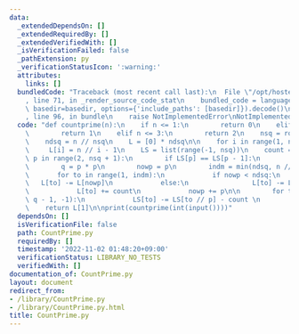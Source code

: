 ```yaml
---
data:
  _extendedDependsOn: []
  _extendedRequiredBy: []
  _extendedVerifiedWith: []
  _isVerificationFailed: false
  _pathExtension: py
  _verificationStatusIcon: ':warning:'
  attributes:
    links: []
  bundledCode: "Traceback (most recent call last):\n  File \"/opt/hostedtoolcache/Python/3.10.8/x64/lib/python3.10/site-packages/onlinejudge_verify/documentation/build.py\"\
    , line 71, in _render_source_code_stat\n    bundled_code = language.bundle(stat.path,\
    \ basedir=basedir, options={'include_paths': [basedir]}).decode()\n  File \"/opt/hostedtoolcache/Python/3.10.8/x64/lib/python3.10/site-packages/onlinejudge_verify/languages/python.py\"\
    , line 96, in bundle\n    raise NotImplementedError\nNotImplementedError\n"
  code: "def countprime(n):\n    if n <= 1:\n        return 0\n    elif n <= 2:\n\
    \        return 1\n    elif n <= 3:\n        return 2\n    nsq = round(n ** 0.5)\n\
    \    ndsq = n // nsq\n    L = [0] * ndsq\n\n    for i in range(1, ndsq):\n   \
    \     L[i] = n // i - 1\n    LS = list(range(-1, nsq))\n    count = 0\n    for\
    \ p in range(2, nsq + 1):\n        if LS[p] == LS[p - 1]:\n            continue\n\
    \        q = p * p\n        nowp = p\n        indm = min(ndsq, n // q + 1)\n \
    \       for to in range(1, indm):\n            if nowp < ndsq:\n             \
    \   L[to] -= L[nowp]\n            else:\n                L[to] -= LS[n // nowp]\n\
    \            L[to] += count\n            nowp += p\n\n        for to in range(nsq,\
    \ q - 1, -1):\n            LS[to] -= LS[to // p] - count \n        count += 1\n\
    \    return L[1]\n\nprint(countprime(int(input())))"
  dependsOn: []
  isVerificationFile: false
  path: CountPrime.py
  requiredBy: []
  timestamp: '2022-11-02 01:48:20+09:00'
  verificationStatus: LIBRARY_NO_TESTS
  verifiedWith: []
documentation_of: CountPrime.py
layout: document
redirect_from:
- /library/CountPrime.py
- /library/CountPrime.py.html
title: CountPrime.py
---
```

